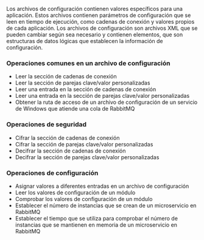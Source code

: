 Los archivos de configuración contienen valores específicos para una aplicación. Estos archivos contienen parámetros de configuración que se leen en tiempo de ejecución, como cadenas de conexión y valores propios de cada aplicación. Los archivos de configuración son archivos XML que se pueden cambiar según sea necesario y contienen elementos, que son estructuras de datos lógicas que establecen la información de configuración.

### Operaciones comunes en un archivo de configuración

* Leer la sección de cadenas de conexión
* Leer la sección de parejas clave/valor personalizadas
* Leer una entrada en la sección de cadenas de conexión
* Leer una entrada en la sección de parejas clave/valor personalizadas
* Obtener la ruta de acceso de un archivo de configuración de un servicio de Windows que atiende una cola de RabbitMQ

### Operaciones de seguridad

* Cifrar la sección de cadenas de conexión
* Cifrar la sección de parejas clave/valor personalizadas
* Decifrar la sección de cadenas de conexión
* Decifrar la sección de parejas clave/valor personalizadas

### Operaciones de configuración

* Asignar valores a diferentes entradas en un archivo de configuración
* Leer los valores de configuración de un módulo
* Comprobar los valores de configuración de un módulo
* Establecer el número de instancias que se crean de un microservicio en RabbitMQ
* Establecer el tiempo que se utiliza para comprobar el número de instancias que se mantienen en memoria de un microservicio en RabbitMQ


